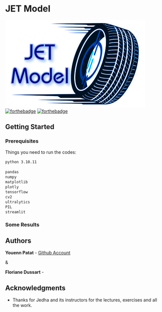 # JET Model

![Jet_model_logo](Logo/Logo_JET.png)
[![forthebadge](http://forthebadge.com/images/badges/built-with-love.svg)](http://forthebadge.com) [![forthebadge](https://forthebadge.com/images/badges/made-with-python.svg)](https://forthebadge.com)


## Getting Started


### Prerequisites

Things you need to run the codes:

```
python 3.10.11

pandas
numpy
matplotlib
plotly
tensorflow
cv2
ultralytics
PIL
streamlit

```

### Some Results

## Authors

**Youenn Patat** - [Github Account]([https://github.com/PurpleBooth](https://github.com/HyraXuna))

&

**Floriane Dussart** - 

## Acknowledgments

* Thanks for Jedha and its instructors for the lectures, exercises and all the work.




